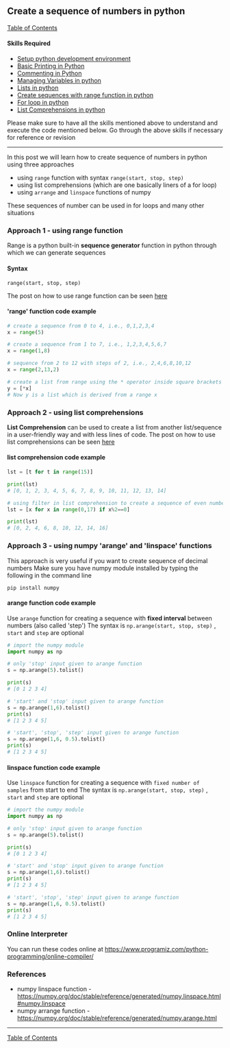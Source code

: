 ## Create a sequence of numbers in python
[Table of Contents](https://nagasudhir.blogspot.com/2020/04/taming-python-table-of-contents.html)

#### Skills Required
* [Setup python development environment](https://nagasudhir.blogspot.com/2020/04/setup-python-development-environment_14.html)
* [Basic Printing in Python](https://nagasudhir.blogspot.com/2020/04/basic-printing-in-python.html)
* [Commenting in Python](https://nagasudhir.blogspot.com/2020/04/comments-in-python.html)
* [Managing Variables in python](https://nagasudhir.blogspot.com/2020/04/managing-variables-in-python.html)
* [Lists in python](https://nagasudhir.blogspot.com/2020/04/lists-in-python.html)
* [Create sequences with range function in python](https://nagasudhir.blogspot.com/2020/05/create-sequences-with-range-function.html)
* [For loop in python](https://nagasudhir.blogspot.com/2020/05/for-loop-in-python.html)
* [List Comprehensions in python](https://nagasudhir.blogspot.com/2020/05/list-comprehensions-in-python.html)

Please make sure to have all the skills mentioned above to understand and execute the code mentioned below. Go through the above skills if necessary for reference or revision
<hr/>

In this post we will learn how to create sequence of numbers in python using three approaches

* using `range` function with syntax `range(start, stop, step)`
* using list comprehensions (which are one basically liners of a for loop)
* using `arrange` and `linspace` functions of numpy

These sequences of number can be used in for loops and many other situations

### Approach 1 - using range function
Range is a python built-in **sequence generator** function in python through which we can generate sequences
#### Syntax
```
range(start, stop, step)
```
The post on how to use range function can be seen [here](https://nagasudhir.blogspot.com/2020/05/create-sequences-with-range-function.html)
#### 'range' function code example
```python
# create a sequence from 0 to 4, i.e., 0,1,2,3,4
x = range(5)

# create a sequence from 1 to 7, i.e., 1,2,3,4,5,6,7
x = range(1,8)

# sequence from 2 to 12 with steps of 2, i.e., 2,4,6,8,10,12
x = range(2,13,2)

# create a list from range using the * operator inside square brackets
y = [*x]
# Now y is a list which is derived from a range x
```

### Approach 2 - using list comprehensions
**List Comprehension** can be used to create a list from another list/sequence in a user-friendly way and with less lines of code.
The post on how to use list comprehensions can be seen [here](https://nagasudhir.blogspot.com/2020/05/list-comprehensions-in-python.html)

#### list comprehension code example
```python
lst = [t for t in range(15)]

print(lst)
# [0, 1, 2, 3, 4, 5, 6, 7, 8, 9, 10, 11, 12, 13, 14]

# using filter in list comprehension to create a sequence of even numbers
lst = [x for x in range(0,17) if x%2==0]

print(lst)
# [0, 2, 4, 6, 8, 10, 12, 14, 16]
```

### Approach 3 - using numpy 'arange' and 'linspace' functions
This approach is very useful if you want to create sequence of decimal numbers
Make sure you have numpy module installed by typing the following in the command line
```
pip install numpy
```

#### arange function code example
Use `arange` function for creating a sequence with **fixed interval** between numbers (also called 'step')
The syntax is ```np.arange(start, stop, step)``` , `start` and `step` are optional
```python
# import the numpy module
import numpy as np

# only 'stop' input given to arange function
s = np.arange(5).tolist()

print(s)
# [0 1 2 3 4]

# 'start' and 'stop' input given to arange function
s = np.arange(1,6).tolist()
print(s)
# [1 2 3 4 5]

# 'start', 'stop', 'step' input given to arange function
s = np.arange(1,6, 0.5).tolist()
print(s)
# [1 2 3 4 5]
```

#### linspace function code example
Use `linspace` function for creating a sequence with `fixed number of samples` from start to end
The syntax is ```np.arange(start, stop, step)``` , `start` and `step` are optional
```python
# import the numpy module
import numpy as np

# only 'stop' input given to arange function
s = np.arange(5).tolist()

print(s)
# [0 1 2 3 4]

# 'start' and 'stop' input given to arange function
s = np.arange(1,6).tolist()
print(s)
# [1 2 3 4 5]

# 'start', 'stop', 'step' input given to arange function
s = np.arange(1,6, 0.5).tolist()
print(s)
# [1 2 3 4 5]
```

### Online Interpreter
You can run these codes online at https://www.programiz.com/python-programming/online-compiler/

### References
* numpy linspace function - https://numpy.org/doc/stable/reference/generated/numpy.linspace.html#numpy.linspace
* numpy arrange function - https://numpy.org/doc/stable/reference/generated/numpy.arange.html
<hr/>

[Table of Contents](https://nagasudhir.blogspot.com/2020/04/taming-python-table-of-contents.html)


<!--stackedit_data:
eyJoaXN0b3J5IjpbMTkwMDg1NzM4MCwxNjE4MjY1NTAsLTM4Mj
Y0MTE5MCwtMTk1MzQ5MTE2MSwtMTIyOTYwNjg1NF19
-->